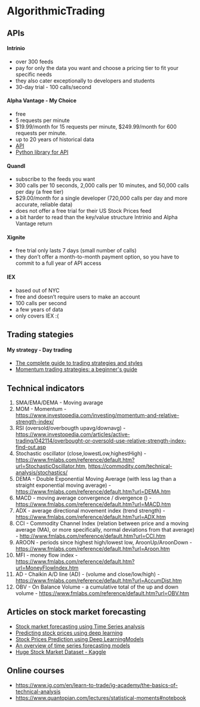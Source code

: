 # AlgorithmicTrading

## APIs

#### Intrinio
- over 300 feeds
- pay for only the data you want and choose a pricing tier to fit your specific needs
- they also cater exceptionally to developers and students
- 30-day trial - 100 calls/second

#### Alpha Vantage - My Choice
- free
- 5 requests per minute
- $19.99/month for 15 requests per minute, $249.99/month for 600 requests per minute.
- up to 20 years of historical data
- [API](https://www.alphavantage.co/documentation/)
- [Python library for API](https://github.com/RomelTorres/alpha_vantage/blob/develop/alpha_vantage/techindicators.py)

#### Quandl
- subscribe to the feeds you want
- 300 calls per 10 seconds, 2,000 calls per 10 minutes, and 50,000 calls per day (a free tier)
- $29.00/month for a single developer (720,000 calls per day and more accurate, reliable data)
- does not offer a free trial for their US Stock Prices feed
- a bit harder to read than the key/value structure Intrinio and Alpha Vantage return

#### Xignite
- free trial only lasts 7 days (small number of calls)
- they don’t offer a month-to-month payment option, so you have to commit to a full year of API access

#### IEX
- based out of NYC
- free and doesn’t require users to make an account
- 100 calls per second
- a few years of data 
- only covers IEX :(

## Trading stategies

#### My strategy - Day trading 

* [The complete guide to trading strategies and styles](https://www.ig.com/en/trading-strategies/the-complete-guide-to-trading-strategies-and-styles-190709)
* [Momentum trading strategies: a beginner's guide](https://www.ig.com/en/trading-strategies/momentum-trading-strategies--a-beginners-guide-190905#RSI)

## Technical indicators

1) SMA/EMA/DEMA - Moving avarage
2) MOM - Momentum - https://www.investopedia.com/investing/momentum-and-relative-strength-index/
3) RSI (oversold/overbougth upavg/downavg) - https://www.investopedia.com/articles/active-trading/042114/overbought-or-oversold-use-relative-strength-index-find-out.asp
4) Stochastic oscillator (close,lowestLow,highestHigh) - https://www.fmlabs.com/reference/default.htm?url=StochasticOscillator.htm, https://commodity.com/technical-analysis/stochastics/
5) DEMA - Double Exponential Moving Average (with less lag than a straight exponential moving average) - https://www.fmlabs.com/reference/default.htm?url=DEMA.htm
6) MACD - moving average convergence / divergence () - https://www.fmlabs.com/reference/default.htm?url=MACD.htm
7) ADX - average directional movement index (trend strength) - https://www.fmlabs.com/reference/default.htm?url=ADX.htm
8) CCI - Commodity Channel Index (relation between price and a moving average (MA), or more specifically, normal deviations from that average) - http://www.fmlabs.com/reference/default.htm?url=CCI.htm
9) AROON - periods since highest high/lowest low, AroonUp/AroonDown - https://www.fmlabs.com/reference/default.htm?url=Aroon.htm
10) MFI - money flow index - https://www.fmlabs.com/reference/default.htm?url=MoneyFlowIndex.htm
11) AD -  Chaikin A/D line (AD) - (volume and close/low/high) - https://www.fmlabs.com/reference/default.htm?url=AccumDist.htm
12) OBV - On Balance Volume - a cumulative total of the up and down volume - https://www.fmlabs.com/reference/default.htm?url=OBV.htm

## Articles on stock market forecasting

* [Stock market forecasting using Time Series analysis](https://towardsdatascience.com/stock-market-forecasting-using-time-series-c3d21f2dd37f)
* [Predicting stock prices using deep learning](https://towardsdatascience.com/getting-rich-quick-with-machine-learning-and-stock-market-predictions-696802da94fe)
* [Stock Prices Prediction using Deep LearningModels](https://arxiv.org/pdf/1909.12227.pdf)
* [An overview of time series forecasting models](https://towardsdatascience.com/an-overview-of-time-series-forecasting-models-a2fa7a358fcb)
* [Huge Stock Market Dataset - Kaggle](https://www.kaggle.com/borismarjanovic/price-volume-data-for-all-us-stocks-etfs/kernels)

## Online courses

- https://www.ig.com/en/learn-to-trade/ig-academy/the-basics-of-technical-analysis
- https://www.quantopian.com/lectures/statistical-moments#notebook


